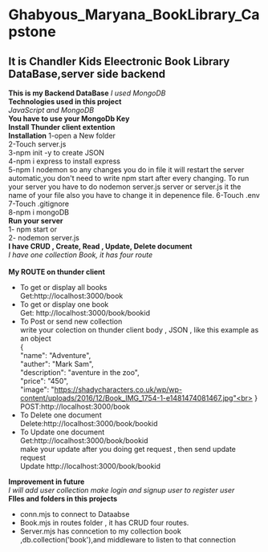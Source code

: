 # Ghabyous_Maryana_BookLibrary_Capstone<br>
## It is Chandler Kids Eleectronic Book Library DataBase,server side backend<br>
__This is my Backend DataBase__
*I used MongoDB*<br>
__Technologies used in this project__<br>
*JavaScript and MongoDB*<br> 
__You have to use your MongoDb Key__<br>
__Install Thunder client extention__<br>
__Installation__
1-open a New folder<br>
2-Touch server.js<br>
3-npm init -y to create JSON<br>
4-npm i express to install express<br>
5-npm I nodemon so any changes you do in file it will restart the server automatic,you don't need to write npm start after every changing. To run your server you have to do nodemon server.js 
server or server.js it the name of your file also you have to change it in depenence file.
6-Touch .env<br>
7-Touch .gitignore<br>
8-npm i mongoDB<br>
__Run your server__<br>
1- npm start or<br>
2- nodemon server.js <br>
__I have CRUD , Create, Read , Update, Delete document__<br>
*I have one collection Book, it has four route*<br>
<br>__My ROUTE on thunder client__<br>
* To get or display all books<br>
 Get:http://localhost:3000/book<br>
* To get or display one book<br>
Get: http://localhost:3000/book/bookid<bt>
* To Post or send new collection<br>
write your colection on thunder client body , JSON , like this example as an object<br>
{<br>
   "name": "Adventure",<br>
  "auther": "Mark Sam",<br>
  "description": "aventure in the zoo",<br>
  "price": "450",<br>
  "image": "https://shadycharacters.co.uk/wp/wp-content/uploads/2016/12/Book_IMG_1754-1-e1481474081467.jpg"<br>
}<br>
POST:http://localhost:3000/book<br>
* To Delete one document<br>
Delete:http://localhost:3000/book/bookid
* To Update one document<br>
Get:http://localhost:3000/book/bookid<br>
make your update after you doing get request , then send update request<br>
Update http://localhost:3000/book/bookid<br>

__Improvement in future__<br>
*I will add user collection make login and signup user to register user*<br>
__FIles and folders in this projects__
* conn.mjs to connect to Dataabse<br>
* Book.mjs in routes folder , it has CRUD four routes.<br>
* Server.mjs has conncetion to my collection book ,db.collection('book'),and middleware to listen to that connection<br>